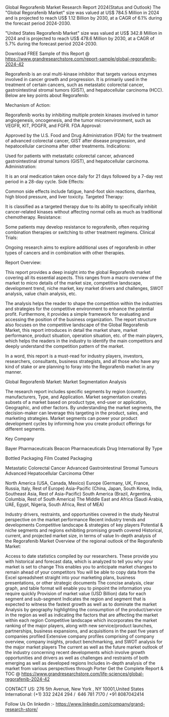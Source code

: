 Global Regorafenib Market Research Report 2024(Status and Outlook)
The "Global Regorafenib Market" size was valued at US$ 784.5 Million in 2024 and is projected to reach US$ 1.12 Billion by 2030, at a CAGR of 6.1% during the forecast period 2024-2030.

"United States Regorafenib Market" size was valued at US$ 342.8 Million in 2024 and is projected to reach US$ 478.6 Million by 2030, at a CAGR of 5.7% during the forecast period 2024-2030.

Download FREE Sample of this Report @ https://www.grandresearchstore.com/report-sample/global-regorafenib-2024-42

Regorafenib is an oral multi-kinase inhibitor that targets various enzymes involved in cancer growth and progression. It is primarily used in the treatment of certain cancers, such as metastatic colorectal cancer, gastrointestinal stromal tumors (GIST), and hepatocellular carcinoma (HCC). Below are key points about Regorafenib:

Mechanism of Action:

Regorafenib works by inhibiting multiple protein kinases involved in tumor angiogenesis, oncogenesis, and the tumor microenvironment, such as VEGFR, KIT, PDGFR, and FGFR.
FDA Approval:

Approved by the U.S. Food and Drug Administration (FDA) for the treatment of advanced colorectal cancer, GIST after disease progression, and hepatocellular carcinoma after other treatments.
Indications:

Used for patients with metastatic colorectal cancer, advanced gastrointestinal stromal tumors (GIST), and hepatocellular carcinoma.
Administration:

It is an oral medication taken once daily for 21 days followed by a 7-day rest period in a 28-day cycle.
Side Effects:

Common side effects include fatigue, hand-foot skin reactions, diarrhea, high blood pressure, and liver toxicity.
Targeted Therapy:

It is classified as a targeted therapy due to its ability to specifically inhibit cancer-related kinases without affecting normal cells as much as traditional chemotherapy.
Resistance:

Some patients may develop resistance to regorafenib, often requiring combination therapies or switching to other treatment regimens.
Clinical Trials:

Ongoing research aims to explore additional uses of regorafenib in other types of cancers and in combination with other therapies.

Report Overview:

This report provides a deep insight into the global Regorafenib market covering all its essential aspects. This ranges from a macro overview of the market to micro details of the market size, competitive landscape, development trend, niche market, key market drivers and challenges, SWOT analysis, value chain analysis, etc.

The analysis helps the reader to shape the competition within the industries and strategies for the competitive environment to enhance the potential profit. Furthermore, it provides a simple framework for evaluating and accessing the position of the business organization. The report structure also focuses on the competitive landscape of the Global Regorafenib Market, this report introduces in detail the market share, market performance, product situation, operation situation, etc. of the main players, which helps the readers in the industry to identify the main competitors and deeply understand the competition pattern of the market.

In a word, this report is a must-read for industry players, investors, researchers, consultants, business strategists, and all those who have any kind of stake or are planning to foray into the Regorafenib market in any manner.

Global Regorafenib Market: Market Segmentation Analysis

The research report includes specific segments by region (country), manufacturers, Type, and Application. Market segmentation creates subsets of a market based on product type, end-user or application, Geographic, and other factors. By understanding the market segments, the decision-maker can leverage this targeting in the product, sales, and marketing strategies. Market segments can power your product development cycles by informing how you create product offerings for different segments.

Key Company

Bayer Pharmaceuticals
Beacon Pharmaceuticals
Drug International
By Type

Bottled Packaging
Film Coated Packaging

Metastatic Colorectal Cancer
Advanced Gastrointestinal Stromal Tumours
Advanced Hepatocellular Carcinoma
Other

North America (USA, Canada, Mexico)
Europe (Germany, UK, France, Russia, Italy, Rest of Europe)
Asia-Pacific (China, Japan, South Korea, India, Southeast Asia, Rest of Asia-Pacific)
South America (Brazil, Argentina, Columbia, Rest of South America)
The Middle East and Africa (Saudi Arabia, UAE, Egypt, Nigeria, South Africa, Rest of MEA)

Industry drivers, restraints, and opportunities covered in the study
Neutral perspective on the market performance
Recent industry trends and developments
Competitive landscape & strategies of key players
Potential & niche segments and regions exhibiting promising growth covered
Historical, current, and projected market size, in terms of value
In-depth analysis of the Regorafenib Market
Overview of the regional outlook of the Regorafenib Market:

Access to date statistics compiled by our researchers. These provide you with historical and forecast data, which is analyzed to tell you why your market is set to change
This enables you to anticipate market changes to remain ahead of your competitors
You will be able to copy data from the Excel spreadsheet straight into your marketing plans, business presentations, or other strategic documents
The concise analysis, clear graph, and table format will enable you to pinpoint the information you require quickly
Provision of market value (USD Billion) data for each segment and sub-segment
Indicates the region and segment that is expected to witness the fastest growth as well as to dominate the market
Analysis by geography highlighting the consumption of the product/service in the region as well as indicating the factors that are affecting the market within each region
Competitive landscape which incorporates the market ranking of the major players, along with new service/product launches, partnerships, business expansions, and acquisitions in the past five years of companies profiled
Extensive company profiles comprising of company overview, company insights, product benchmarking, and SWOT analysis for the major market players
The current as well as the future market outlook of the industry concerning recent developments which involve growth opportunities and drivers as well as challenges and restraints of both emerging as well as developed regions
Includes in-depth analysis of the market from various perspectives through Porter
Get the Complete Report & TOC @ https://www.grandresearchstore.com/life-sciences/global-regorafenib-2024-42

CONTACT US:
276 5th Avenue, New York , NY 10001,United States
International: (+1) 332 2424 294 /  646 781 7170 / +91 8087042414

Follow Us On linkedin :- https://www.linkedin.com/company/grand-research-store/
